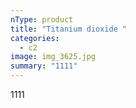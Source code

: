 ```yaml
---
nType: product
title: "Titanium dioxide "
categories:
  - c2
image: img_3625.jpg
summary: "1111"
---
```

1111